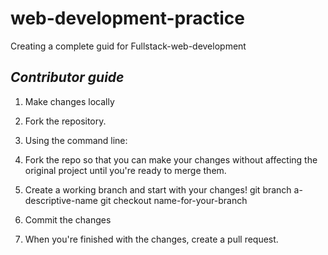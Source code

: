 # web-development-practice
Creating a complete guid for Fullstack-web-development  


## *Contributor guide*

1. Make changes locally
2. Fork the repository.
3. Using the command line:
4. Fork the repo so that you can make your changes without affecting the original project until you're ready to merge them.
5. Create a working branch and start with your changes!
    git branch a-descriptive-name
   git checkout name-for-your-branch
   
6. Commit the changes 
7. When you're finished with the changes, create a pull request.
